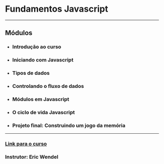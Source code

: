 # Fundamentos Javascript

---

## Módulos

- ### Introdução ao curso
- ### Iniciando com Javascript
- ### Tipos de dados
- ### Controlando o fluxo de dados
- ### Módulos em Javascript
- ### O ciclo de vida Javascript
- ### Projeto final: Construindo um jogo da memória

---

### [Link para o curso](http://conteudo.erickwendel.com.br/javascript-para-iniciantes)

### Instrutor: Eric Wendel
